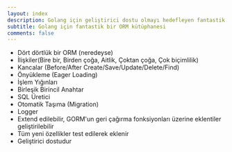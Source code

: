 ```yaml
---
layout: index
description: Golang için geliştirici dostu olmayı hedefleyen fantastik bir ORM kütüphanesi.
subtitle: Golang için fantastik bir ORM kütüphanesi
comments: false
---
```

* <i class="fa fa-arrow-circle-right" aria-hidden="true"></i> Dört dörtlük bir ORM (neredeyse)
* <i class="fa fa-arrow-circle-right" aria-hidden="true"></i> İlişkiler(Bire bir, Birden çoğa, Aitlik, Çoktan çoğa, Çok biçimlilik)
* <i class="fa fa-arrow-circle-right" aria-hidden="true"></i> Kancalar (Before/After Create/Save/Update/Delete/Find)
* <i class="fa fa-arrow-circle-right" aria-hidden="true"></i> Önyükleme (Eager Loading)
* <i class="fa fa-arrow-circle-right" aria-hidden="true"></i> İşlem Yığınları
* <i class="fa fa-arrow-circle-right" aria-hidden="true"></i> Birleşik Birincil Anahtar
* <i class="fa fa-arrow-circle-right" aria-hidden="true"></i> SQL Üretici
* <i class="fa fa-arrow-circle-right" aria-hidden="true"></i> Otomatik Taşıma (Migration)
* <i class="fa fa-arrow-circle-right" aria-hidden="true"></i> Logger
* <i class="fa fa-arrow-circle-right" aria-hidden="true"></i> Extend edilebilir, GORM'un geri çağırma fonksiyonları üzerine eklentiler geliştirilebilir
* <i class="fa fa-arrow-circle-right" aria-hidden="true"></i> Tüm yeni özellikler test edilerek eklenir
* <i class="fa fa-arrow-circle-right" aria-hidden="true"></i> Geliştirici dostudur
